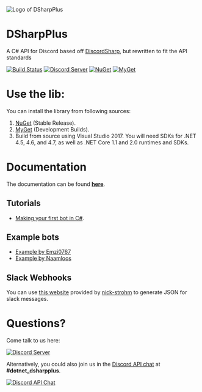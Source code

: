![Logo of DSharpPlus](https://github.com/NaamloosDT/DSharpPlus/raw/master/logo/dsharp+_smaller.png)

# DSharpPlus
A C# API for Discord based off [DiscordSharp](https://github.com/suicvne/DiscordSharp), but rewritten to fit the API standards

[![Build Status](https://img.shields.io/appveyor/ci/Emzi0767/dsharpplus-6g6vr/master.svg)](https://ci.appveyor.com/project/Emzi0767/dsharpplus-6g6vr/branch/master)
[![Discord Server](https://img.shields.io/discord/379378609942560770.svg?label=discord)](https://discord.gg/KeAS3pU) 
[![NuGet](https://img.shields.io/nuget/vpre/DSharpPlus.svg)](https://nuget.org/packages/DSharpPlus)
[![MyGet](https://img.shields.io/myget/dsharpplus-nightly/vpre/DSharpPlus.svg?label=myget)](https://www.myget.org/gallery/dsharpplus-nightly) 

# Use the lib:
You can install the library from following sources:

1. [NuGet](https://nuget.org/packages/DSharpPlus) (Stable Release).
2. [MyGet](https://www.myget.org/gallery/dsharpplus-nightly) (Development Builds).
3. Build from source using Visual Studio 2017. You will need SDKs for .NET 4.5, 4.6, and 4.7, as well as .NET Core 1.1 and 2.0 runtimes and SDKs.

# Documentation
The documentation can be found [**here**](https://dsharpplus.emzi0767.com/).

## Tutorials
* [Making your first bot in C#](https://dsharpplus.emzi0767.com/articles/intro.html).

## Example bots
* [Example by Emzi0767](https://github.com/Emzi0767/DSharpPlus-Example-Bot)
* [Example by Naamloos](https://github.com/NaamloosDT/DSharpPlus-example)

## Slack Webhooks
You can use [this website](https://www.nickstrohm.de/dsb/) provided by [nick-strohm](https://github.com/nick-strohm) to generate JSON for slack messages.

# Questions?
Come talk to us here:

[![Discord Server](https://discordapp.com/api/guilds/379378609942560770/embed.png?style=banner1)](https://discord.gg/KeAS3pU)

Alternatively, you could also join us in the [Discord API chat](https://discord.gg/discord-api) at **#dotnet_dsharpplus**.

[![Discord API Chat](https://discordapp.com/api/guilds/81384788765712384/embed.png?style=banner1)](https://discord.gg/discord-api)
